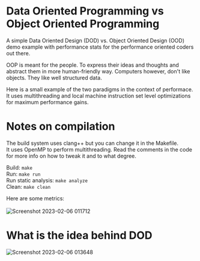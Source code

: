 # Data Oriented Programming vs Object Oriented Programming
A simple Data Oriented Design (DOD) vs. Object Oriented Design (OOD) demo example with performance stats for the performance oriented coders out there.

OOP is meant for the people. To express their ideas and thoughts and abstract them in more human-friendly way.
Computers however, don't like objects. They like well structured data.

Here is a small example of the two paradigms in the context of performace.
It uses multithreading and local machine instruction set level optimizations for maximum performance gains.

# Notes on compilation
The build system uses clang++ but you can change it in the Makefile.<br/>
It uses OpenMP to perform multithreading. Read the comments in the code for more info on how to tweak it and to what degree.

Build: ```make```<br/>
Run: ```make run```<br/>
Run static analysis: ```make analyze```<br/>
Clean: ```make clean```<br/>


Here are some metrics:<br/><br/>
![Screenshot 2023-02-06 011712](https://user-images.githubusercontent.com/7083803/216851597-7f8f92d4-eee6-49d3-8027-cb0ae8504ff7.png)

# What is the idea behind DOD
![Screenshot 2023-02-06 013648](https://user-images.githubusercontent.com/7083803/216852432-98e9210e-0d02-40c0-8ada-cc99cde54e00.png)
